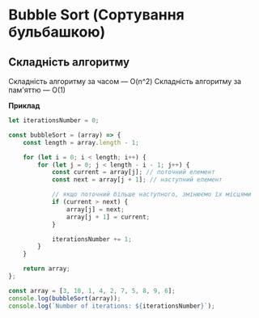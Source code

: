 # Bubble Sort (Сортування бульбашкою)

## Складність алгоритму

Складність алгоритму за часом — O(n^2)
Складність алгоритму за пам'яттю — O(1)

**Приклад**

```js
let iterationsNumber = 0;

const bubbleSort = (array) => {
    const length = array.length - 1;

    for (let i = 0; i < length; i++) {
        for (let j = 0; j < length - i - 1; j++) {
            const current = array[j]; // поточний елемент
            const next = array[j + 1]; // наступний елемент

            // якщо поточний більше наступного, змінюємо їх місцями
            if (current > next) {
                array[j] = next;
                array[j + 1] = current;
            }

            iterationsNumber += 1;
        }
    }

    return array;
};

const array = [3, 10, 1, 4, 2, 7, 5, 8, 9, 6];
console.log(bubbleSort(array));
console.log(`Number of iterations: ${iterationsNumber}`);
```
